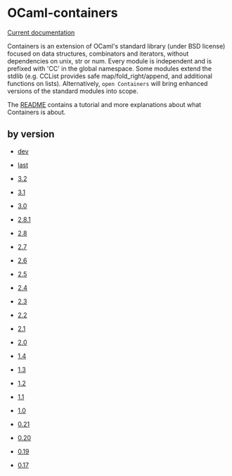# OCaml-containers

[Current documentation](last)

Containers is an extension of OCaml's standard library (under BSD license)
focused on data structures, combinators and iterators, without dependencies on
unix, str or num. Every module is independent and is prefixed with 'CC' in the
global namespace. Some modules extend the stdlib (e.g. CCList provides safe
map/fold_right/append, and additional functions on lists).
Alternatively, `open Containers` will bring enhanced versions of the standard
modules into scope.

The [README](https://github.com/c-cube/ocaml-containers/blob/master/README.md)
contains a tutorial and more explanations about what Containers is about.

## by version

- [dev](dev)

- [last](last)

- [3.2](3.2)
- [3.1](3.1)
- [3.0](3.0)
- [2.8.1](2.8.1)
- [2.8](2.8)
- [2.7](2.7)
- [2.6](2.6)
- [2.5](2.5)
- [2.4](2.4)
- [2.3](2.3)
- [2.2](2.2)
- [2.1](2.1)
- [2.0](2.0)
- [1.4](1.4)
- [1.3](1.3)
- [1.2](1.2)
- [1.1](1.1)
- [1.0](1.0)
- [0.21](0.21)
- [0.20](0.20)
- [0.19](0.19)
- [0.17](0.17)
